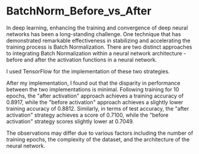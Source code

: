 # BatchNorm_Before_vs_After

In deep learning, enhancing the training and convergence of deep neural networks has been a long-standing challenge. One technique that has demonstrated remarkable effectiveness in stabilizing and accelerating the training process is Batch Normalization. There are two distinct approaches to integrating Batch Normalization within a neural network architecture - before and after the activation functions in a neural network.

I used TensorFlow for the implementation of these two strategies.

After my implementation, I found out that the disparity in performance between the two implementations is minimal. Following training for 10 epochs, the "after activation" approach achieves a training accuracy of 0.8917, while the "before activation" approach achieves a slightly lower training accuracy of 0.8812. Similarly, in terms of test accuracy, the "after activation" strategy achieves a score of 0.7100, while the "before activation" strategy scores slightly lower at 0.7049.

The observations may differ due to various factors including the number of training epochs, the complexity of the dataset, and the architecture of the neural network.
